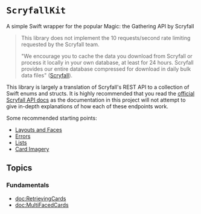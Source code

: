 #  ``ScryfallKit``

A simple Swift wrapper for the popular Magic: the Gathering API by Scryfall

> This library does not implement the 10 requests/second rate limiting requested by the Scryfall team. 
> 
> "We encourage you to cache the data you download from Scryfall or process it locally in your own database, at least for 24 hours. Scryfall provides our entire database compressed for download in daily bulk data files" ([Scryfall](https://scryfall.com/docs/api#rate-limits-and-good-citizenship)).

This library is largely a translation of Scryfall's REST API to a collection of Swift enums and structs. It is highly recommended that you read the [official Scryfall API docs](https://scryfall.com/docs/api) as the documentation in this project will not attempt to give in-depth explanations of how each of these endpoints work.

Some recommended starting points:
- [Layouts and Faces](https://scryfall.com/docs/api/layouts)
- [Errors](https://scryfall.com/docs/api/errors)
- [Lists](https://scryfall.com/docs/api/lists)
- [Card Imagery](https://scryfall.com/docs/api/images)

## Topics

### Fundamentals

- <doc:RetrievingCards>
- <doc:MultiFacedCards>
